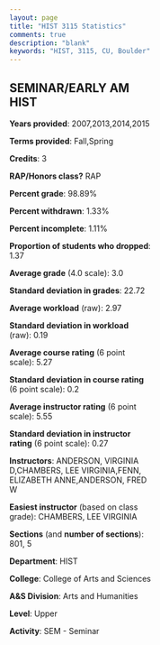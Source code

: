 ```yaml
---
layout: page
title: "HIST 3115 Statistics"
comments: true
description: "blank"
keywords: "HIST, 3115, CU, Boulder"
--- 
```

<head>
<script src="https://ajax.googleapis.com/ajax/libs/jquery/2.1.3/jquery.min.js"></script>
<script src="https://dl.dropboxusercontent.com/s/pc42nxpaw1ea4o9/highcharts.js?dl=0"></script>
<!-- <script src="../assets/js/highcharts.js"></script> -->
<style type="text/css">@font-face {
	font-family: "Bebas Neue";
	src: url(https://www.filehosting.org/file/details/544349/BebasNeue%20Regular.otf) format("opentype");
	}
	h1.Bebas { 
		font-family: "Bebas Neue", Verdana, Tahoma;
	}
</style>
</head>
<body>
	<div id="container" style="float: right; width: 45%; height: 88%; margin-left: 2.5%; margin-right: 2.5%;"></div>
	<script language="JavaScript">
		$(document).ready(function() {
		var chart = {type: 'column'};
		var title = {text: 'Grade Distribution'};
		var xAxis = {categories: ['A','B','C','D','F'],crosshair: true};
		var yAxis = {min: 0,title: {text: 'Percentage'}};
		var tooltip = {headerFormat: '<center><b><span style="font-size:20px">{point.key}</span></b></center>',
		               pointFormat: '<td style="padding:0"><b>{point.y:.1f}%</b></td>',
		               footerFormat: '</table>',shared: true,useHTML: true};
		var plotOptions = {column: {pointPadding: 0.0,borderWidth: 0}};  
		var credits = {enabled: false};var series= [{name: 'Percent',data: [30.99,47.89,16.9,4.23,0.0,]}];
		var json = {};
		json.chart = chart;
		json.title = title;
		json.tooltip = tooltip;
		json.xAxis = xAxis;
		json.yAxis = yAxis;  
		json.series = series;
		json.plotOptions = plotOptions;  
		json.credits = credits;
		$('#container').highcharts(json);
	});
	</script>
</body>
			   
## SEMINAR/EARLY AM HIST

**Years provided**: 2007,2013,2014,2015

**Terms provided**: Fall,Spring

**Credits**: 3

**RAP/Honors class?** RAP

**Percent grade**: 98.89%

**Percent withdrawn**: 1.33%

**Percent incomplete**: 1.11%

**Proportion of students who dropped**: 1.37

**Average grade** (4.0 scale): 3.0

**Standard deviation in grades**: 22.72

**Average workload** (raw): 2.97

**Standard deviation in workload** (raw): 0.19

**Average course rating** (6 point scale): 5.27

**Standard deviation in course rating** (6 point scale): 0.2

**Average instructor rating** (6 point scale): 5.55

**Standard deviation in instructor rating** (6 point scale): 0.27

**Instructors**: ANDERSON, VIRGINIA D,CHAMBERS, LEE VIRGINIA,FENN, ELIZABETH ANNE,ANDERSON, FRED W

**Easiest instructor** (based on class grade): CHAMBERS, LEE VIRGINIA

**Sections** (and **number of sections**): 801, 5

**Department**: HIST

**College**: College of Arts and Sciences

**A&S Division**: Arts and Humanities

**Level**: Upper

**Activity**: SEM - Seminar
